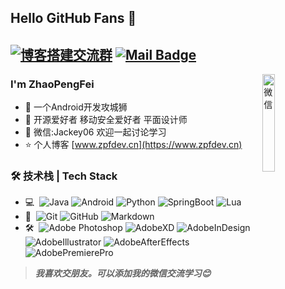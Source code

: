 ## Hello GitHub Fans 👋
[![博客搭建交流群](https://img.shields.io/badge/微信-Jackey06-red.svg "微信")](mailto:Jackey06)
[![Mail Badge](https://img.shields.io/badge/-zhaopengfei779@gmail.com-c14438?style=flat&logo=Gmail&logoColor=white&link=mailto:zhaopengfei779@gmail.com)](mailto:zhaopengfei779@gmail.com)
---
<img align="right" alt="微信" width="20%" src="http://image.zpfdev.cn:7060/images/WeChat.jpg" />

### I'm ZhaoPengFei

- 🌱 一个Android开发攻城狮
- 👋 开源爱好者 移动安全爱好者 平面设计师
- 💬 微信:Jackey06 欢迎一起讨论学习
- ⭐ 个人博客 [www.zpfdev.cn](https://www.zpfdev.cn)

### 🛠 技术栈 | Tech Stack

- 💻 &#160;![Java](https://img.shields.io/badge/-Java-333333?style=flat&logo=Java&logoColor=FF0000)
![Android](https://img.shields.io/badge/-Android-333333?style=flat&logo=Android&logoColor=3DDC84)
![Python](https://img.shields.io/badge/-Python-333333?style=flat&logo=Python&logoColor=FCC624)
![SpringBoot](https://img.shields.io/badge/-SpringBoot-333333?style=flat&logo=SpringBoot&logoColor=6DB33F)
![Lua](https://img.shields.io/badge/-Lua-333333?style=flat&logo=Lua&logoColor=0295FF)
- 🔧 &#160;![Git](https://img.shields.io/badge/-Git-333333?style=flat&logo=git)
![GitHub](https://img.shields.io/badge/-GitHub-333333?style=flat&logo=github)
![Markdown](https://img.shields.io/badge/-Markdown-333333?style=flat&logo=markdown)
- 🛠️ &#160;![Adobe Photoshop](https://img.shields.io/badge/-PS-333333?style=flat&logo=AdobePhotoshop&logoColor=31A8FF)
![AdobeXD](https://img.shields.io/badge/-XD-333333?style=flat&logo=AdobeXD&logoColor=FF0000)
![AdobeInDesign](https://img.shields.io/badge/-ID-333333?style=flat&logo=AdobeInDesign&logoColor=FF3366)
![AdobeIllustrator](https://img.shields.io/badge/-AI-333333?style=flat&logo=AdobeIllustrator&logoColor=FF9A00)
![AdobeAfterEffects](https://img.shields.io/badge/-AE-333333?style=flat&logo=AdobeAfterEffects&logoColor=9999FF)
![AdobePremierePro](https://img.shields.io/badge/-PR-333333?style=flat&logo=AdobePremierePro&logoColor=9999FF)

> ***我喜欢交朋友。可以添加我的微信交流学习😊***
